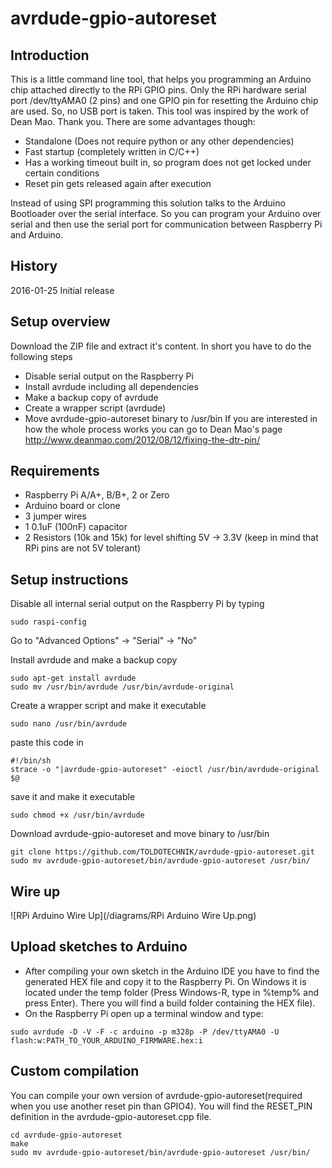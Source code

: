 # avrdude-gpio-autoreset

## Introduction
This is a little command line tool, that helps you programming an Arduino chip attached directly to the RPi GPIO pins.
Only the RPi hardware serial port /dev/ttyAMA0 (2 pins) and one GPIO pin for resetting the Arduino chip are used. So, no USB port is taken.
This tool was inspired by the work of Dean Mao. Thank you.
There are some advantages though:
- Standalone (Does not require python or any other dependencies)
- Fast startup (completely written in C/C++)
- Has a working timeout built in, so program does not get locked under certain conditions
- Reset pin gets released again after execution

Instead of using SPI programming this solution talks to the Arduino Bootloader over the serial interface. So you can program your Arduino over serial and then use the serial port for communication between Raspberry Pi and Arduino.
 
## History
2016-01-25 Initial release

## Setup overview
Download the ZIP file and extract it's content. In short you have to do the following steps
- Disable serial output on the Raspberry Pi
- Install avrdude including all dependencies
- Make a backup copy of avrdude
- Create a wrapper script (avrdude)
- Move avrdude-gpio-autoreset binary to /usr/bin
If you are interested in how the whole process works you can go to Dean Mao's page http://www.deanmao.com/2012/08/12/fixing-the-dtr-pin/

## Requirements
- Raspberry Pi A/A+, B/B+, 2 or Zero
- Arduino board or clone
- 3 jumper wires
- 1 0.1uF (100nF) capacitor
- 2 Resistors (10k and 15k) for level shifting 5V -> 3.3V (keep in mind that RPi pins are not 5V tolerant)

## Setup instructions
Disable all internal serial output on the Raspberry Pi by typing
```
sudo raspi-config
```
Go to "Advanced Options" -> "Serial" -> "No"

Install avrdude and make a backup copy
```
sudo apt-get install avrdude
sudo mv /usr/bin/avrdude /usr/bin/avrdude-original
```
Create a wrapper script and make it executable
```
sudo nano /usr/bin/avrdude
```
paste this code in
```
#!/bin/sh
strace -o "|avrdude-gpio-autoreset" -eioctl /usr/bin/avrdude-original $@
```
save it and make it executable
```
sudo chmod +x /usr/bin/avrdude
```
Download avrdude-gpio-autoreset and move binary to /usr/bin
```
git clone https://github.com/TOLDOTECHNIK/avrdude-gpio-autoreset.git
sudo mv avrdude-gpio-autoreset/bin/avrdude-gpio-autoreset /usr/bin/
```

## Wire up
![RPi Arduino Wire Up](/diagrams/RPi Arduino Wire Up.png)

## Upload sketches to Arduino
- After compiling your own sketch in the Arduino IDE you have to find the generated HEX file and copy it to the Raspberry Pi. On Windows it is located under the temp folder (Press Windows-R, type in %temp% and press Enter). There you will find a build folder containing the HEX file).
- On the Raspberry Pi open up a terminal window and type:
```
sudo avrdude -D -V -F -c arduino -p m328p -P /dev/ttyAMA0 -U flash:w:PATH_TO_YOUR_ARDUINO_FIRMWARE.hex:i
```

## Custom compilation
You can compile your own version of avrdude-gpio-autoreset(required when you use another reset pin than GPIO4). You will find the RESET_PIN definition in the avrdude-gpio-autoreset.cpp file.

```
cd avrdude-gpio-autoreset
make
sudo mv avrdude-gpio-autoreset/bin/avrdude-gpio-autoreset /usr/bin/
``` 


